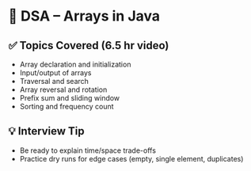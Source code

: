 # 🔢 DSA – Arrays in Java

## ✅ Topics Covered (6.5 hr video)

- Array declaration and initialization
- Input/output of arrays
- Traversal and search
- Array reversal and rotation
- Prefix sum and sliding window
- Sorting and frequency count

## 💡 Interview Tip
- Be ready to explain time/space trade-offs
- Practice dry runs for edge cases (empty, single element, duplicates)
